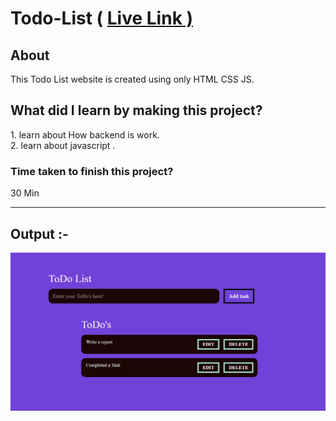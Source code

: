 <h1>Todo-List ( <a href="https://chetand1.netlify.app/">Live Link )</a></h1>
<h2>About</h2>
<p>This Todo List website is created using only HTML CSS JS.</p>
<h2>What did I learn by making this project?
</h2>
1. learn about How backend is work. <br>
2. learn about javascript .
<h3>Time taken to finish this project?</h3>
<p>30 Min</p>
<hr>
<h2>Output :- </h2>
<img src="./Images/Image.png" alt="Output">

